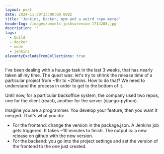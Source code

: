 ```yaml
---
layout: post
date: 2024-11-30T23:00:00.000Z
title: 'Jenkins, Docker, npm and a weird repo merge'
headerImg: /images/pexels-joshsorenson-1714208.jpg
description: ''
tags:
  - build
  - docker
  - node
  - jenkins
eleventyExcludeFromCollections: true
---
```


I've been dealing with a huuuge task in the last 3 weeks, that has nearly taken all my time. The quest was: let's try to shrink the release time of a particular project from \~1hr to \~20mins. How to do that? We need to understand the process in order to get to the bottom of it. 

Until now, for a particular backoffice system, the company used two repos, one for the client (react), another for the server (django-python). 

Imagine you are a programmer. You develop your feature, then you want it merged. That's what you do: 

* For the frontend: change the version in the package.json. A Jenkins job gets triggered. It takes \~10 minutes to finish. The output is: a new release on github with the new version. 
* For the backend: you go into the project settings and set the version of the frontend to the one just created. 
